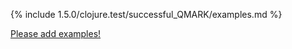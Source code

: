 {% include 1.5.0/clojure.test/successful_QMARK/examples.md %}

[Please add examples!](https://github.com/arrdem/grimoire/edit/master/_includes/1.6.0/clojure.test/successful_QMARK/examples.md)
